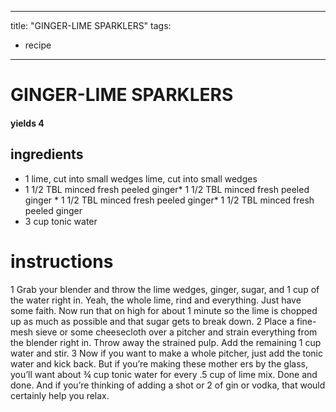 

	
---
title: "GINGER-LIME SPARKLERS"
tags:
  - recipe
---
# GINGER-LIME SPARKLERS
#### yields 4
## ingredients
* 1 lime, cut into small wedges lime, cut into small wedges
* 1 1/2 TBL minced fresh peeled ginger* 1 1/2 TBL minced fresh peeled ginger * 1 1/2 TBL minced fresh peeled ginger* 1 1/2 TBL minced fresh peeled ginger
* 3 cup tonic water

# instructions
1 Grab your blender and throw the lime wedges, ginger, sugar, and 1 cup of the water right in.
Yeah, the whole  lime, rind and everything. Just have some faith. Now run that    on
high for about 1 minute so the lime is chopped up as much as possible and that sugar gets to
break down.
2 Place a fine-mesh sieve or some cheesecloth over a pitcher and strain everything from the
blender right in. Throw away the strained pulp. Add the remaining 1 cup water and stir.
3 Now if you want to make a whole pitcher, just add the tonic water and kick back. But if
you’re making these mother ers by the glass, you’ll want about ¾ cup tonic water for every
.5 cup of lime mix. Done and done. And if you’re thinking of adding a shot or 2 of gin or
vodka, that    would certainly help you relax.
	
	
